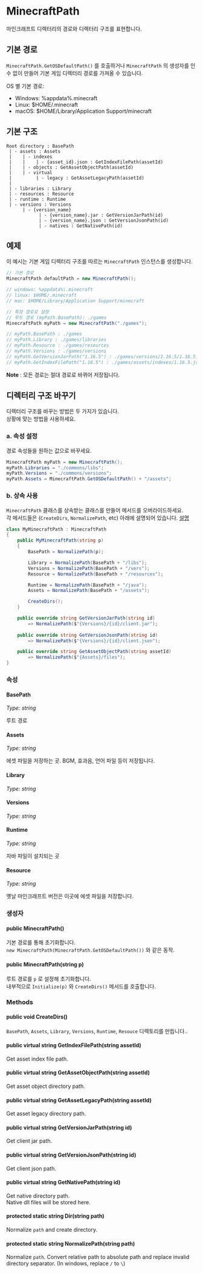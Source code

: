 # MinecraftPath

마인크래프트 디렉터리의 경로와 디렉터리 구조를 표현합니다. 

## 기본 경로

`MinecraftPath.GetOSDefaultPath()` 를 호출하거나 `MinecraftPath` 의 생성자를 인수 없이 만들어 기본 게임 디렉터리 경로를 가져올 수 있습니다.  

OS 별 기본 경로:
- Windows: %appdata%\.minecraft
- Linux: $HOME/.minecraft
- macOS: $HOME/Library/Application Support/minecraft

## 기본 구조

```
Root directory : BasePath
 | - assets : Assets
 |    | - indexes
 |    |    | - {asset_id}.json : GetIndexFilePath(assetId)
 |    | - objects : GetAssetObjectPath(assetId)
 |    | - virtual
 |         | - legacy : GetAssetLegacyPath(assetId)
 |
 | - libraries : Library
 | - resources : Resource
 | - runtime : Runtime
 | - versions : Versions
      | - {version_name}
            | - {version_name}.jar : GetVersionJarPath(id)
            | - {version_name}.json : GetVersionJsonPath(id)
            | - natives : GetNativePath(id)
```

## 예제

이 예시는 기본 게임 디렉터리 구조를 따르는 `MinecraftPath` 인스턴스를 생성합니다.  

```csharp
// 기본 경로
MinecraftPath defaultPath = new MinecraftPath();

// windows: %appdata%\.minecraft
// linux: $HOME/.minecraft
// mac: $HOME/Library/Application Support/minecraft

// 특정 경로로 설정
// 루트 경로 (myPath.BasePath): ./games
MinecraftPath myPath = new MinecraftPath("./games");

// myPath.BasePath : ./games
// myPath.Library : ./games/libraries
// myPath.Resource : ./games/resources
// myPath.Versions : ./games/versions
// myPath.GetVersionJarPath("1.16.5") : ./games/versions/1.16.5/1.16.5.jar
// myPath.GetIndexFilePath("1.16.5") : ./games/assets/indexes/1.16.5.json
```

**Note** : 모든 경로는 절대 경로로 바뀌어 저장됩니다.

## 디렉터리 구조 바꾸기

디렉터리 구조를 바꾸는 방법은 두 가지가 있습니다.  
상황에 맞는 방법을 사용하세요.  

### a. 속성 설정

경로 속성들을 원하는 값으로 바꾸세요. 

```csharp
MinecraftPath myPath = new MinecraftPath();
myPath.Libraries = "./commons/libs";
myPath.Versions = "./commons/versions";
myPath.Assets = MinecraftPath.GetOSDefaultPath() + "/assets";
```

### b. 상속 사용 

`MinecraftPath` 클래스를 상속받는 클래스를 만들어 메서드를 오버라이드하세요.  
각 메서드들은 (`CreateDirs`, `NormalizePath`, etc) 아래에 설명되어 있습니다. [설명](#Methods)

```csharp
class MyMinecraftPath : MinecraftPath
{
    public MyMinecraftPath(string p)
    {
        BasePath = NormalizePath(p);

        Library = NormalizePath(BasePath + "/libs");
        Versions = NormalizePath(BasePath + "/vers");
        Resource = NormalizePath(BasePath + "/resources");

        Runtime = NormalizePath(BasePath + "/java");
        Assets = NormalizePath(BasePath + "/assets");

        CreateDirs();
    }

    public override string GetVersionJarPath(string id)
        => NormalizePath($"{Versions}/{id}/client.jar");
    
    public override string GetVersionJsonPath(string id)
        => NormalizePath($"{Versions}/{id}/client.json");

    public override string GetAssetObjectPath(string assetId)
        => NormalizePath($"{Assets}/files");
}
```

### 속성

#### BasePath

*Type: string*

루트 경로

#### Assets

*Type: string*

에셋 파일을 저장하는 곳. BGM, 효과음, 언어 파일 등이 저장됩니다.

#### Library

*Type: string*

#### Versions

*Type: string*

#### Runtime

*Type: string*

자바 파일이 설치되는 곳

#### Resource

*Type: string*

옛날 마인크래프트 버전은 이곳에 에셋 파일을 저장합니다. 

### 생성자

#### public MinecraftPath()

기본 경로를 통해 초기화합니다.   
`new MinecraftPath(MinecraftPath.GetOSDefaultPath())` 와 같은 동작.

#### public MinecraftPath(string p)

루트 경로를 `p` 로 설정해 초기화합니다.  
내부적으로 `Initialize(p)` 와 `CreateDirs()` 메서드를 호출합니다.

### Methods

#### public void CreateDirs()

`BasePath`, `Assets`, `Library`, `Versions`, `Runtime`, `Resouce` 디렉토리를 만듭니다..

#### public virtual string GetIndexFilePath(string assetId)

Get asset index file path.

#### public virtual string GetAssetObjectPath(string assetId)

Get asset object directory path.

#### public virtual string GetAssetLegacyPath(string assetId)

Get asset legacy directory path.

#### public virtual string GetVersionJarPath(string id)

Get client jar path.

#### public virtual string GetVersionJsonPath(string id)

Get client json path.

#### public virtual string GetNativePath(string id)

Get native directory path.  
Native dll files will be stored here.

#### protected static string Dir(string path)

Normalize `path` and create directory.

#### protected static string NormalizePath(string path)

Normalize `path`. Convert relative path to absolute path and replace invalid directory separator. (In windows, replace `/` to `\`)